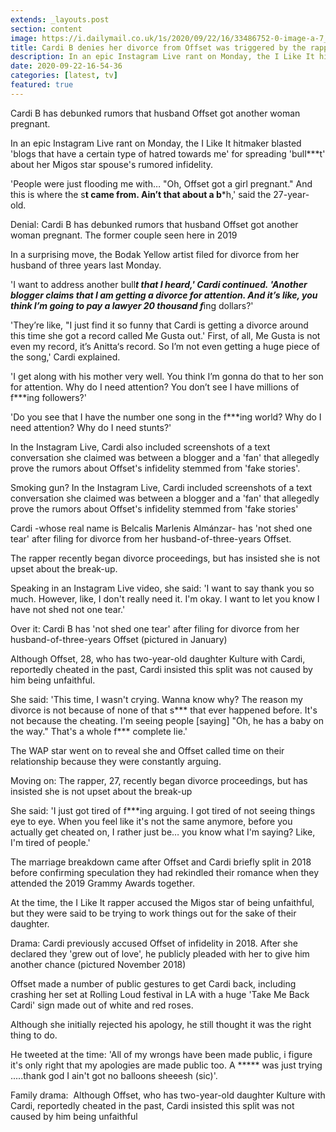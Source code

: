 ```yaml
---
extends: _layouts.post
section: content
image: https://i.dailymail.co.uk/1s/2020/09/22/16/33486752-0-image-a-7_1600787400946.jpg 
title: Cardi B denies her divorce from Offset was triggered by the rapper getting another woman pregnant 
description: In an epic Instagram Live rant on Monday, the I Like It hitmaker blasted blogs that have a certain type of hatred towards me for spreading bullt about her Migos star spouses rumored infidelity. 
date: 2020-09-22-16-54-36 
categories: [latest, tv] 
featured: true 
--- 
```

Cardi B has debunked rumors that husband Offset got another woman pregnant.

In an epic Instagram Live rant on Monday, the I Like It hitmaker blasted 'blogs that have a certain type of hatred towards me' for spreading 'bull***t' about her Migos star spouse's rumored infidelity. 

'People were just flooding me with… "Oh, Offset got a girl pregnant." And this is where the s**t came from. Ain’t that about a b***h,' said the 27-year-old. 

Denial: Cardi B has debunked rumors that husband Offset got another woman pregnant. The former couple seen here in 2019

In a surprising move, the Bodak Yellow artist filed for divorce from her husband of three years last Monday.

'I want to address another bull***t that I heard,' Cardi continued. 'Another blogger claims that I am getting a divorce for attention. And it’s like, you think I’m going to pay a lawyer 20 thousand f***ing dollars?'

'They’re like, "I just find it so funny that Cardi is getting a divorce around this time she got a record called Me Gusta out.' First, of all, Me Gusta is not even my record, it’s Anitta‘s record. So I’m not even getting a huge piece of the song,' Cardi explained. 

'I get along with his mother very well. You think I’m gonna do that to her son for attention. Why do I need attention? You don’t see I have millions of f***ing followers?'

'Do you see that I have the number one song in the f***ing world? Why do I need attention? Why do I need stunts?'

In the Instagram Live, Cardi also included screenshots of a text conversation she claimed was between a blogger and a 'fan' that allegedly prove the rumors about Offset's infidelity stemmed from 'fake stories'.



Smoking gun? In the Instagram Live, Cardi included screenshots of a text conversation she claimed was between a blogger and a 'fan' that allegedly prove the rumors about Offset's infidelity stemmed from 'fake stories'

Cardi -whose real name is Belcalis Marlenis Almánzar- has 'not shed one tear' after filing for divorce from her husband-of-three-years Offset.

The rapper recently began divorce proceedings, but has insisted she is not upset about the break-up.

Speaking in an Instagram Live video, she said: 'I want to say thank you so much. However, like, I don't really need it. I'm okay. I want to let you know I have not shed not one tear.'

Over it: Cardi B has 'not shed one tear' after filing for divorce from her husband-of-three-years Offset (pictured in January)

Although Offset, 28, who has two-year-old daughter Kulture with Cardi, reportedly cheated in the past, Cardi insisted this split was not caused by him being unfaithful.

She said: 'This time, I wasn't crying. Wanna know why? The reason my divorce is not because of none of that s*** that ever happened before. It's not because the cheating. I'm seeing people [saying] "Oh, he has a baby on the way." That's a whole f*** complete lie.'

The WAP star went on to reveal she and Offset called time on their relationship because they were constantly arguing.

Moving on: The rapper, 27, recently began divorce proceedings, but has insisted she is not upset about the break-up

She said: 'I just got tired of f***ing arguing. I got tired of not seeing things eye to eye. When you feel like it's not the same anymore, before you actually get cheated on, I rather just be… you know what I'm saying? Like, I'm tired of people.'

The marriage breakdown came after Offset and Cardi briefly split in 2018 before confirming speculation they had rekindled their romance when they attended the 2019 Grammy Awards together.

At the time, the I Like It rapper accused the Migos star of being unfaithful, but they were said to be trying to work things out for the sake of their daughter.

Drama: Cardi previously accused Offset of infidelity in 2018. After she declared they 'grew out of love', he publicly pleaded with her to give him another chance (pictured November 2018)

Offset made a number of public gestures to get Cardi back, including crashing her set at Rolling Loud festival in LA with a huge 'Take Me Back Cardi' sign made out of white and red roses.

Although she initially rejected his apology, he still thought it was the right thing to do.

He tweeted at the time: 'All of my wrongs have been made public, i figure it's only right that my apologies are made public too. A ***** was just trying .....thank god I ain't got no balloons sheeesh (sic)'.

Family drama:  Although Offset, who has two-year-old daughter Kulture with Cardi, reportedly cheated in the past, Cardi insisted this split was not caused by him being unfaithful 


